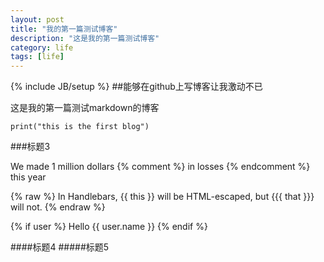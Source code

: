 ```yaml
---
layout: post
title: "我的第一篇测试博客"
description: "这是我的第一篇测试博客"
category: life
tags: [life]
---
```

{% include JB/setup %}
##能够在github上写博客让我激动不已

这是我的第一篇测试markdown的博客

	print("this is the first blog")

###标题3

We made 1 million dollars {% comment %} in losses {% endcomment %} this year

{% raw %}
  In Handlebars, {{ this }} will be HTML-escaped, but {{{ that }}} will not.
{% endraw %}

{% if user %}
  Hello {{ user.name }}
{% endif %}

####标题4
#####标题5